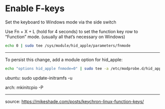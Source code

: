 # Enable F-keys

Set the keyboard to Windows mode via the side switch

Use Fn + X + L (hold for 4 seconds) to set the function key row to “Function” mode. (usually all that’s necessary on Windows)

```bash
echo 0 | sudo tee /sys/module/hid_apple/parameters/fnmode
```

---

To persist this change, add a module option for hid_apple:

```bash
echo "options hid_apple fnmode=0" | sudo tee -a /etc/modprobe.d/hid_apple.conf
```

ubuntu: sudo update-initramfs -u

arch: mkinitcpio -P

---

source: https://mikeshade.com/posts/keychron-linux-function-keys/
